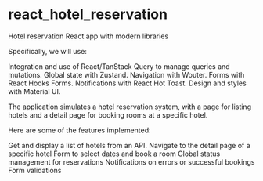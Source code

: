 # react_hotel_reservation
Hotel reservation React app with modern libraries

Specifically, we will use:

Integration and use of React/TanStack Query to manage queries and mutations.
Global state with Zustand.
Navigation with Wouter.
Forms with React Hooks Forms.
Notifications with React Hot Toast.
Design and styles with Material UI. 

The application simulates a hotel reservation system, with a page for listing hotels and a detail page for booking rooms at a specific hotel.

Here are some of the features implemented:

Get and display a list of hotels from an API.
Navigate to the detail page of a specific hotel
Form to select dates and book a room
Global status management for reservations
Notifications on errors or successful bookings
Form validations
